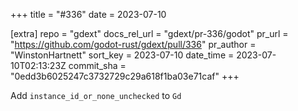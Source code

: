 +++
title = "#336"
date = 2023-07-10

[extra]
repo = "gdext"
docs_rel_url = "gdext/pr-336/godot"
pr_url = "https://github.com/godot-rust/gdext/pull/336"
pr_author = "WinstonHartnett"
sort_key = 2023-07-10
date_time = 2023-07-10T02:13:23Z
commit_sha = "0edd3b6025247c3732729c29a618f1ba03e71caf"
+++

Add `instance_id_or_none_unchecked` to `Gd`
